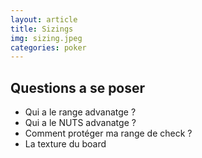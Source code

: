 ```yaml
---
layout: article
title: Sizings
img: sizing.jpeg
categories: poker
---
```


<div class="body">
  <h2>Questions a se poser</h2>
  <ul>
    <li>Qui a le range advanatge ?</li>
    <li>Qui a le NUTS advanatge ?</li>
    <li>Comment protéger ma range de check ?</li>
    <li>La texture du board</li>
  </ul>
</div>
